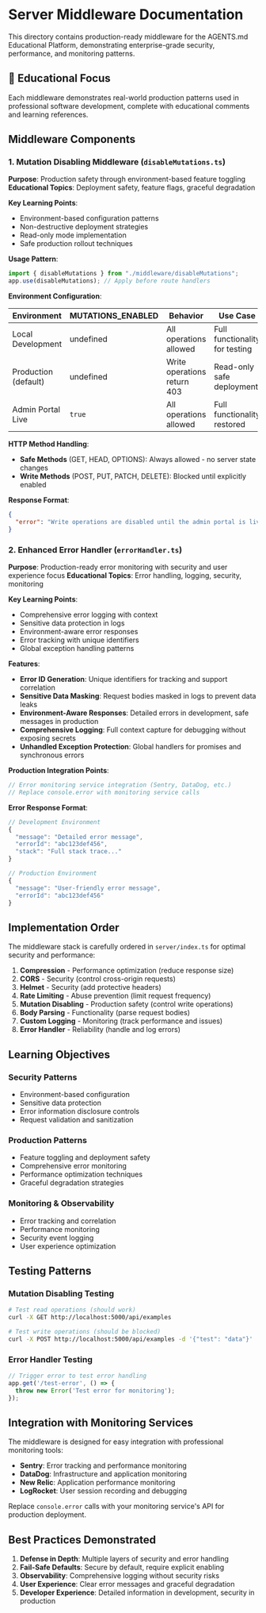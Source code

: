 # Server Middleware Documentation

This directory contains production-ready middleware for the AGENTS.md Educational Platform, demonstrating enterprise-grade security, performance, and monitoring patterns.

## 📖 Educational Focus
Each middleware demonstrates real-world production patterns used in professional software development, complete with educational comments and learning references.

## Middleware Components

### 1. Mutation Disabling Middleware (`disableMutations.ts`)

**Purpose**: Production safety through environment-based feature toggling
**Educational Topics**: Deployment safety, feature flags, graceful degradation

**Key Learning Points**:
- Environment-based configuration patterns
- Non-destructive deployment strategies
- Read-only mode implementation
- Safe production rollout techniques

**Usage Pattern**:
```typescript
import { disableMutations } from "./middleware/disableMutations";
app.use(disableMutations); // Apply before route handlers
```

**Environment Configuration**:

| Environment | MUTATIONS_ENABLED | Behavior | Use Case |
|-------------|-------------------|----------|----------|
| Local Development | undefined | All operations allowed | Full functionality for testing |
| Production (default) | undefined | Write operations return 403 | Read-only safe deployment |
| Admin Portal Live | `true` | All operations allowed | Full functionality restored |

**HTTP Method Handling**:
- **Safe Methods** (GET, HEAD, OPTIONS): Always allowed - no server state changes
- **Write Methods** (POST, PUT, PATCH, DELETE): Blocked until explicitly enabled

**Response Format**:
```json
{
  "error": "Write operations are disabled until the admin portal is live."
}
```

### 2. Enhanced Error Handler (`errorHandler.ts`)

**Purpose**: Production-ready error monitoring with security and user experience focus
**Educational Topics**: Error handling, logging, security, monitoring

**Key Learning Points**:
- Comprehensive error logging with context
- Sensitive data protection in logs
- Environment-aware error responses
- Error tracking with unique identifiers
- Global exception handling patterns

**Features**:
- **Error ID Generation**: Unique identifiers for tracking and support correlation
- **Sensitive Data Masking**: Request bodies masked in logs to prevent data leaks
- **Environment-Aware Responses**: Detailed errors in development, safe messages in production
- **Comprehensive Logging**: Full context capture for debugging without exposing secrets
- **Unhandled Exception Protection**: Global handlers for promises and synchronous errors

**Production Integration Points**:
```typescript
// Error monitoring service integration (Sentry, DataDog, etc.)
// Replace console.error with monitoring service calls
```

**Error Response Format**:
```typescript
// Development Environment
{
  "message": "Detailed error message",
  "errorId": "abc123def456",
  "stack": "Full stack trace..."
}

// Production Environment  
{
  "message": "User-friendly error message",
  "errorId": "abc123def456"
}
```

## Implementation Order

The middleware stack is carefully ordered in `server/index.ts` for optimal security and performance:

1. **Compression** - Performance optimization (reduce response size)
2. **CORS** - Security (control cross-origin requests)
3. **Helmet** - Security (add protective headers)
4. **Rate Limiting** - Abuse prevention (limit request frequency)
5. **Mutation Disabling** - Production safety (control write operations)
6. **Body Parsing** - Functionality (parse request bodies)
7. **Custom Logging** - Monitoring (track performance and issues)
8. **Error Handler** - Reliability (handle and log errors)

## Learning Objectives

### Security Patterns
- Environment-based configuration
- Sensitive data protection
- Error information disclosure controls
- Request validation and sanitization

### Production Patterns
- Feature toggling and deployment safety
- Comprehensive error monitoring
- Performance optimization techniques
- Graceful degradation strategies

### Monitoring & Observability
- Error tracking and correlation
- Performance monitoring
- Security event logging
- User experience optimization

## Testing Patterns

### Mutation Disabling Testing
```bash
# Test read operations (should work)
curl -X GET http://localhost:5000/api/examples

# Test write operations (should be blocked)
curl -X POST http://localhost:5000/api/examples -d '{"test": "data"}'
```

### Error Handler Testing
```typescript
// Trigger error to test error handling
app.get('/test-error', () => {
  throw new Error('Test error for monitoring');
});
```

## Integration with Monitoring Services

The middleware is designed for easy integration with professional monitoring tools:

- **Sentry**: Error tracking and performance monitoring
- **DataDog**: Infrastructure and application monitoring  
- **New Relic**: Application performance monitoring
- **LogRocket**: User session recording and debugging

Replace `console.error` calls with your monitoring service's API for production deployment.

## Best Practices Demonstrated

1. **Defense in Depth**: Multiple layers of security and error handling
2. **Fail-Safe Defaults**: Secure by default, require explicit enabling
3. **Observability**: Comprehensive logging without security risks
4. **User Experience**: Clear error messages and graceful degradation
5. **Developer Experience**: Detailed information in development, security in production